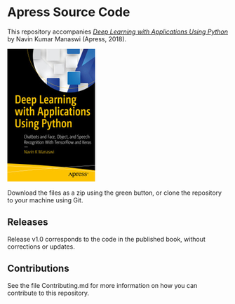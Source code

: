 # Apress Source Code

This repository accompanies [*Deep Learning with Applications Using Python*](https://www.apress.com/9781484235157) by Navin Kumar Manaswi (Apress, 2018).

[comment]: #cover
![Cover image](9781484235157.jpg)

Download the files as a zip using the green button, or clone the repository to your machine using Git.

## Releases

Release v1.0 corresponds to the code in the published book, without corrections or updates.

## Contributions

See the file Contributing.md for more information on how you can contribute to this repository.